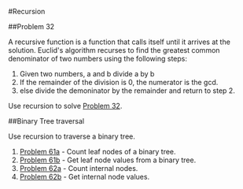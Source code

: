 #Recursion

##Problem 32

A recursive function is a function that calls itself until it arrives at the solution. Euclid's algorithm recurses to find the greatest common denominator of two numbers using the following steps:

1. Given two numbers, a and b divide a by b
2. If the remainder of the division is 0, the numerator is the gcd.
3. else divide the demoninator by the remainder and return to step 2.

Use recursion to solve [Problem 32](../p/p32.md).

##Binary Tree traversal

Use recursion to traverse a binary tree.
1. [Problem 61a](p/p61a.md) - Count leaf nodes of a binary tree.
2. [Problem 61b](p/p61b.md) - Get leaf node values from a binary tree.
3. [Problem 62a](p/p62a.md) - Count internal nodes. 
4. [Problem 62b](p/p62b.md) - Get internal node values.